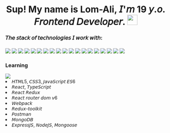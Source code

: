 <h1 align="center">Sup! My name is Lom-Ali, 𝘐'𝘮 19 𝘺.𝘰. 𝘍𝘳𝘰𝘯𝘵𝘦𝘯𝘥 𝘋𝘦𝘷𝘦𝘭𝘰𝘱𝘦𝘳.
<img src="https://github.com/blackcater/blackcater/raw/main/images/Hi.gif" height="32"/></h1>
<h3>𝘛𝘩𝘦 𝘴𝘵𝘢𝘤𝘬 𝘰𝘧 𝘵𝘦𝘤𝘩𝘯𝘰𝘭𝘰𝘨𝘪𝘦𝘴 𝘐 𝘸𝘰𝘳𝘬 𝘸𝘪𝘵𝘩:<h3>
<img src='https://img.shields.io/badge/node.js-6DA55F?style=for-the-badge&logo=node.js&logoColor=white'>
<img src="https://img.shields.io/badge/html5-%23E34F26.svg?style=for-the-badge&logo=html5&logoColor=white">
<img src="https://img.shields.io/badge/css3-%231572B6.svg?style=for-the-badge&logo=css3&logoColor=white">
<img src="https://img.shields.io/badge/javascript-%23323330.svg?style=for-the-badge&logo=javascript&logoColor=%23F7DF1E">
<img src="https://img.shields.io/badge/typescript-%23007ACC.svg?style=for-the-badge&logo=typescript&logoColor=white">
<img src="https://img.shields.io/badge/react-%2320232a.svg?style=for-the-badge&logo=react&logoColor=%2361DAFB">  
<img src="https://img.shields.io/badge/React_Router-CA4245?style=for-the-badge&logo=react-router&logoColor=white">
<img src="https://img.shields.io/badge/redux-%23593d88.svg?style=for-the-badge&logo=redux&logoColor=white">
<img src="https://camo.githubusercontent.com/dd29990eb1d3648b09c68577081151a7dfd1b1e23cecb80712a709d004e4af66/68747470733a2f2f696d672e736869656c64732e696f2f62616467652f52454455585f544f4f4c4b49542d3364303037353f7374796c653d666f722d7468652d6261646765266c6f676f3d7265647578266c6f676f436f6c6f72">
<img src="https://camo.githubusercontent.com/2fc46663dcf401c11b8c6e09ac3c159ae31c55d113536b6f6885bd2e742f0945/68747470733a2f2f696d672e736869656c64732e696f2f62616467652f52454455585f5448554e4b2d3364303037353f7374796c653d666f722d7468652d6261646765266c6f676f3d7265647578266c6f676f436f6c6f72">
<img src="https://camo.githubusercontent.com/07a7f7d658c7765d972766d22ca551451930b099216367706104822b217cfa0c/68747470733a2f2f696d672e736869656c64732e696f2f62616467652f52454455585f444556544f4f4c532d3364303037353f7374796c653d666f722d7468652d6261646765266c6f676f3d7265647578266c6f676f436f6c6f72">  
<img src="https://img.shields.io/badge/webpack-%238DD6F9.svg?style=for-the-badge&logo=webpack&logoColor=black">
<img src="https://img.shields.io/badge/figma-%23F24E1E.svg?style=for-the-badge&logo=figma&logoColor=white">
<img src="https://img.shields.io/badge/Postman-FF6C37?style=for-the-badge&logo=postman&logoColor=white">
<img src="https://img.shields.io/badge/MongoDB-%234ea94b.svg?style=for-the-badge&logo=mongodb&logoColor=white">
<img src="https://img.shields.io/badge/express.js-%23404d59.svg?style=for-the-badge&logo=express&logoColor=%2361DAFB">
<img src="https://camo.githubusercontent.com/c42a4176dfd58a8ec44ba89823e6ff92b05ee618938b8bbc3e623c956cefe70d/68747470733a2f2f696d672e736869656c64732e696f2f62616467652f4d6174657269616c5f55492d3334373566663f7374796c653d666f722d7468652d6261646765266c6f676f3d6d6174657269616c7569266c6f676f436f6c6f72">
<img src="https://camo.githubusercontent.com/07f9919fc5d8e662e02ab7bb46b1c169c8355255ee898a9fad13a88618e01182/68747470733a2f2f696d672e736869656c64732e696f2f62616467652f45534c696e742d677265793f7374796c653d666f722d7468652d6261646765266c6f676f3d65736c696e74266c6f676f436f6c6f72">
<img src="https://camo.githubusercontent.com/c26686c018bc66fc95f48d47ef2ecb16be4bde2550033abf4c1975d387840850/68747470733a2f2f696d672e736869656c64732e696f2f62616467652f50524554544945522d626c61636b3f7374796c653d666f722d7468652d6261646765266c6f676f3d5052455454494552266c6f676f436f6c6f72">
  <h3>Learning</h3>
<img src="https://img.shields.io/badge/typescript-%23007ACC.svg?style=for-the-badge&logo=typescript&logoColor=white"><br>
<li> 𝘏𝘛𝘔𝘓5, 𝘊𝘚𝘚3, 𝘑𝘢𝘷𝘢𝘚𝘤𝘳𝘪𝘱𝘵 𝘌𝘚6</li>
<li>𝘙𝘦𝘢𝘤𝘵, 𝘛𝘺𝘱𝘦𝘚𝘤𝘳𝘪𝘱𝘵</li>
<li>𝘙𝘦𝘢𝘤𝘵 𝘙𝘦𝘥𝘶𝘹</li>
<li>𝘙𝘦𝘢𝘤𝘵 𝘳𝘰𝘶𝘵𝘦𝘳 𝘥𝘰𝘮 𝘷6</li>
<li>𝘞𝘦𝘣𝘱𝘢𝘤𝘬</li>
<li>𝘙𝘦𝘥𝘶𝘹-𝘵𝘰𝘰𝘭𝘬𝘪𝘵</li>
<li>𝘗𝘰𝘴𝘵𝘮𝘢𝘯</li>
<li>𝘔𝘰𝘯𝘨𝘰𝘋𝘉</li>
<li>𝘌𝘹𝘱𝘳𝘦𝘴𝘴𝘑𝘚, 𝘕𝘰𝘥𝘦𝘑𝘚, 𝘔𝘰𝘯𝘨𝘰𝘰𝘴𝘦</li>
</ul>
